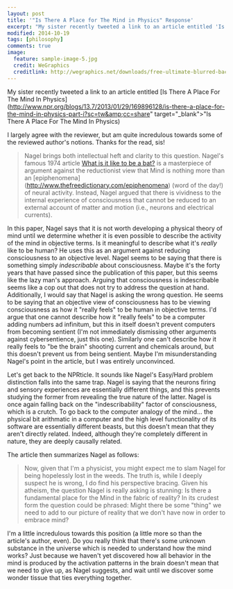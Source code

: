 ```yaml
---
layout: post
title: '"Is There A Place for The Mind in Physics" Response'
excerpt: "My sister recently tweeted a link to an article entitled 'Is There A Place For The Mind In Physics'. I largely agree with the reviewer, but am quite incredulous towards some of the reviewed author's notions."
modified: 2014-10-19
tags: [philosophy]
comments: true
image:
  feature: sample-image-5.jpg
  credit: WeGraphics
  creditlink: http://wegraphics.net/downloads/free-ultimate-blurred-background-pack/
---
```


My sister recently tweeted a link to an article entitled [Is There A Place For The Mind In Physics](http://www.npr.org/blogs/13.7/2013/01/29/169896128/is-there-a-place-for-the-mind-in-physics-part-i?sc=tw&amp;cc=share" target="_blank">"Is There A Place For The Mind In Physics)

I largely agree with the reviewer, but
am quite incredulous towards some of the reviewed author's
notions. Thanks for the read, sis!

>   Nagel brings both intellectual heft and clarity to this
    question. Nagel's famous 1974 article [What is it like to be a
    bat?](http://organizations.utep.edu/portals/1475/nagel_bat.pdf) is
    a masterpiece of argument against the reductionist view that Mind
    is nothing more than an [epiphenomena]
    (http://www.thefreedictionary.com/epiphenomena) (word
    of the day!) of neural activity. Instead, Nagel argued that there
    is vividness to the internal experience of consciousness that
    cannot be reduced to an external account of matter and motion
    (i.e., neurons and electrical currents).

In this paper, Nagel says that it is not worth developing a physical
theory of mind until we determine whether it is even possible to
describe the activity of the mind in objective terms. Is it meaningful
to describe what it's *really* like to be human? He uses this as an
argument against reducing consciousness to an objective level. Nagel
seems to be saying that there is something simply *indescribable*
about consciousness. Maybe it's the forty years that have passed since
the publication of this paper, but this seems like the lazy man's
approach. Arguing that consciousness is indescribable seems like a cop
out that does not try to address the question at hand. Additionally, I
would say that Nagel is asking the wrong question. He seems to be
saying that an objective view of consciousness has to be viewing
consciousness as how it "really feels" to be human in objective
terms. I'd argue that one cannot describe how it "really feels" to be
a computer adding numbers ad infinitum, but this in itself doesn't
prevent computers from becoming sentient (I'm not immediately
dismissing other arguments against cybersentience, just this
one). Similarly one can't describe how it really feels to "be the
brain" shooting current and chemicals around, but this doesn't prevent
us from being sentient. Maybe I'm misunderstanding Nagel's point in
the article, but I was entirely unconvinced. 

Let's get back to the NPRticle.
It sounds like Nagel's Easy/Hard problem distinction falls into the same trap.
Nagel is saying that the neurons firing and sensory experiences are
essentially different things, and this prevents studying the former
from revealing the true nature of the latter. 
Nagel is once again falling back on the "indescribability" factor of
consciousness, which is a crutch. To go back to the computer analogy
of the mind... the physical bit arithmatic in a computer and the high
level functionality of its software are essentially different beasts,
but this doesn't mean that they aren't directly related. Indeed,
although they're completely different in nature, they are deeply
causally related.

The article then summarizes Nagel as follows:

>   Now, given that I'm a physicist, you might expect me to slam
    Nagel for being hopelessly lost in the weeds. The truth is, while I
    deeply suspect he is wrong, I do find his perspective bracing. Given
    his atheism, the question Nagel is really asking is stunning: Is there
    a fundamental place for the Mind in the fabric of reality? In its
    crudest form the question could be phrased: Might there be some
    "thing" we need to add to our picture of reality that we don't have
    now in order to embrace mind?

I'm a little incredulous towards this position (a little more so than
the article's author, even). 
Do you really think that there's some unknown substance in the
universe which is needed to understand how the mind works? Just
because we haven't yet discovered how all behavior in the mind is
produced by the activation patterns in the brain doesn't mean that we
need to give up, as Nagel suggests, and wait until we discover some
wonder tissue that ties everything together.

